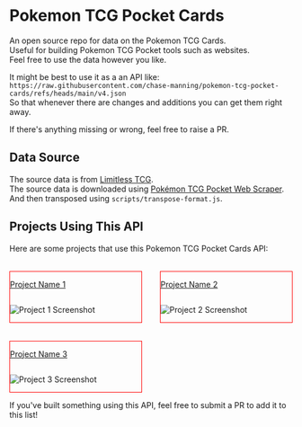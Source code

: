 # Pokemon TCG Pocket Cards

An open source repo for data on the Pokemon TCG Cards.  
Useful for building Pokemon TCG Pocket tools such as websites.  
Feel free to use the data however you like.

It might be best to use it as a an API like:  
`https://raw.githubusercontent.com/chase-manning/pokemon-tcg-pocket-cards/refs/heads/main/v4.json`  
So that whenever there are changes and additions you can get them right away.

If there's anything missing or wrong, feel free to raise a PR.

## Data Source

The source data is from [Limitless TCG](https://pocket.limitlesstcg.com/cards).  
The source data is downloaded using [Pokémon TCG Pocket Web Scraper](https://github.com/LucachuTW/CARDS-PokemonPocket-scrapper).  
And then transposed using `scripts/transpose-format.js`.

## Projects Using This API

Here are some projects that use this Pokemon TCG Pocket Cards API:

<div style="display: grid; grid-template-columns: 1fr 1fr; gap: 2rem; margin-top: 2rem;">

<div style="display: flex; flex-direction: column; border: solid 1px red;">

[Project Name 1](https://project1-url.com)

![Project 1 Screenshot](https://via.placeholder.com/300x200)

</div>

<div style="display: flex; flex-direction: column; border: solid 1px red;">

[Project Name 2](https://project2-url.com)

![Project 2 Screenshot](https://via.placeholder.com/300x200)

</div>

<div style="display: flex; flex-direction: column; border: solid 1px red;">

[Project Name 3](https://project3-url.com)

![Project 3 Screenshot](https://via.placeholder.com/300x200)

</div>

</div>

If you've built something using this API, feel free to submit a PR to add it to this list!
